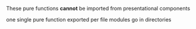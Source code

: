 These pure functions **cannot** be imported from presentational components

one single pure function exported per file
modules go in directories
